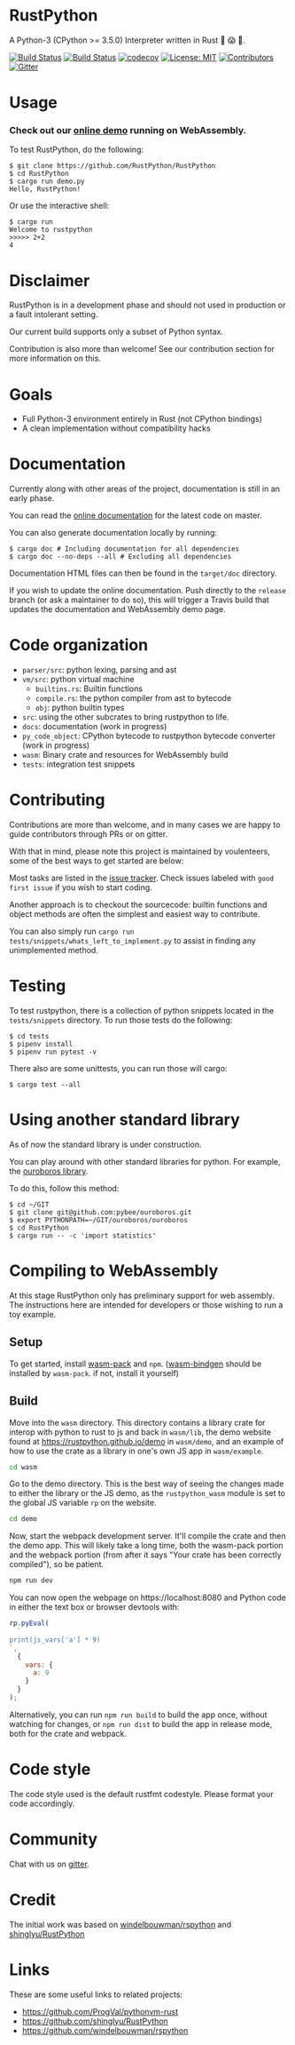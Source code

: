 # RustPython

A Python-3 (CPython >= 3.5.0) Interpreter written in Rust :snake: :scream: :metal:.

[![Build Status](https://travis-ci.org/RustPython/RustPython.svg?branch=master)](https://travis-ci.org/RustPython/RustPython)
[![Build Status](https://dev.azure.com/ryan0463/ryan/_apis/build/status/RustPython.RustPython?branchName=master)](https://dev.azure.com/ryan0463/ryan/_build/latest?definitionId=1&branchName=master)
[![codecov](https://codecov.io/gh/RustPython/RustPython/branch/master/graph/badge.svg)](https://codecov.io/gh/RustPython/RustPython)
[![License: MIT](https://img.shields.io/badge/License-MIT-green.svg)](https://opensource.org/licenses/MIT)
[![Contributors](https://img.shields.io/github/contributors/RustPython/RustPython.svg)](https://github.com/RustPython/RustPython/graphs/contributors)
[![Gitter](https://badges.gitter.im/RustPython/Lobby.svg)](https://gitter.im/rustpython/Lobby)

# Usage

### Check out our [online demo](https://rustpython.github.io/demo/) running on WebAssembly.

To test RustPython, do the following:

    $ git clone https://github.com/RustPython/RustPython
    $ cd RustPython
    $ cargo run demo.py
    Hello, RustPython!

Or use the interactive shell:

    $ cargo run
    Welcome to rustpython
    >>>>> 2+2
    4

# Disclaimer

  RustPython is in a development phase and should not used in production or a fault intolerant setting.

  Our current build supports only a subset of Python syntax.

  Contribution is also more than welcome! See our contribution section for more information on this. 

# Goals

- Full Python-3 environment entirely in Rust (not CPython bindings)
- A clean implementation without compatibility hacks

# Documentation

Currently along with other areas of the project, documentation is still in an early phase.

You can read the [online documentation](https://rustpython.github.io/website/rustpython/index.html) for the latest code on master.

You can also generate documentation locally by running:

```shell
$ cargo doc # Including documentation for all dependencies
$ cargo doc --no-deps --all # Excluding all dependencies
```

Documentation HTML files can then be found in the `target/doc` directory.

If you wish to update the online documentation. Push directly to the `release` branch (or ask a maintainer to do so), this will trigger a Travis build that updates the documentation and WebAssembly demo page.

# Code organization

- `parser/src`: python lexing, parsing and ast
- `vm/src`: python virtual machine
  - `builtins.rs`: Builtin functions
  - `compile.rs`: the python compiler from ast to bytecode
  - `obj`: python builtin types
- `src`: using the other subcrates to bring rustpython to life.
- `docs`: documentation (work in progress)
- `py_code_object`: CPython bytecode to rustpython bytecode converter (work in progress)
- `wasm`: Binary crate and resources for WebAssembly build
- `tests`: integration test snippets

# Contributing

Contributions are more than welcome, and in many cases we are happy to guide contributors through PRs or on gitter.

With that in mind, please note this project is maintained by voulenteers, some of the best ways to get started are below:

Most tasks are listed in the [issue tracker](https://github.com/RustPython/RustPython/issues).
Check issues labeled with `good first issue` if you wish to start coding.

Another approach is to checkout the sourcecode: builtin functions and object methods are often the simplest
and easiest way to contribute.

You can also simply run
`cargo run tests/snippets/whats_left_to_implement.py` to assist in finding any
unimplemented method.

# Testing

To test rustpython, there is a collection of python snippets located in the
`tests/snippets` directory. To run those tests do the following:

```shell
$ cd tests
$ pipenv install
$ pipenv run pytest -v
```

There also are some unittests, you can run those will cargo:

```shell
$ cargo test --all
```

# Using another standard library

As of now the standard library is under construction.

You can play around
with other standard libraries for python. For example,
the [ouroboros library](https://github.com/pybee/ouroboros).

To do this, follow this method:

```shell
$ cd ~/GIT
$ git clone git@github.com:pybee/ouroboros.git
$ export PYTHONPATH=~/GIT/ouroboros/ouroboros
$ cd RustPython
$ cargo run -- -c 'import statistics'
```

# Compiling to WebAssembly

At this stage RustPython only has preliminary support for web assembly. The instructions here are intended for developers or those wishing to run a toy example.

## Setup

To get started, install [wasm-pack](https://rustwasm.github.io/wasm-pack/installer/) and `npm`. ([wasm-bindgen](https://rustwasm.github.io/wasm-bindgen/whirlwind-tour/basic-usage.html) should be installed by `wasm-pack`. if not, install it yourself)

<!-- Using `rustup` add the compile target `wasm32-unknown-emscripten`. To do so you will need to have [rustup](https://rustup.rs/) installed.

```bash
rustup target add wasm32-unknown-emscripten
```

Next, install `emsdk`:

```bash
curl https://s3.amazonaws.com/mozilla-games/emscripten/releases/emsdk-portable.tar.gz | tar -zxv
cd emsdk-portable/
./emsdk update
./emsdk install sdk-incoming-64bit
./emsdk activate sdk-incoming-64bit
``` -->

## Build

Move into the `wasm` directory. This directory contains a library crate for interop
with python to rust to js and back in `wasm/lib`, the demo website found at
https://rustpython.github.io/demo in `wasm/demo`, and an example of how to use
the crate as a library in one's own JS app in `wasm/example`.

```sh
cd wasm
```

Go to the demo directory. This is the best way of seeing the changes made to either
the library or the JS demo, as the `rustpython_wasm` module is set to the global
JS variable `rp` on the website.

```sh
cd demo
```

Now, start the webpack development server. It'll compile the crate and then
the demo app. This will likely take a long time, both the wasm-pack portion and
the webpack portion (from after it says "Your crate has been correctly compiled"),
so be patient.

```sh
npm run dev
```

You can now open the webpage on https://localhost:8080 and Python code in either
the text box or browser devtools with:

```js
rp.pyEval(
  `
print(js_vars['a'] * 9)
`,
  {
    vars: {
      a: 9
    }
  }
);
```

Alternatively, you can run `npm run build` to build the app once, without watching
for changes, or `npm run dist` to build the app in release mode, both for the
crate and webpack.

# Code style

The code style used is the default rustfmt codestyle. Please format your code accordingly.

# Community

Chat with us on [gitter][gitter].

# Credit

The initial work was based on [windelbouwman/rspython](https://github.com/windelbouwman/rspython) and [shinglyu/RustPython](https://github.com/shinglyu/RustPython)

[gitter]: https://gitter.im/rustpython/Lobby

# Links

These are some useful links to related projects:

- https://github.com/ProgVal/pythonvm-rust
- https://github.com/shinglyu/RustPython
- https://github.com/windelbouwman/rspython
